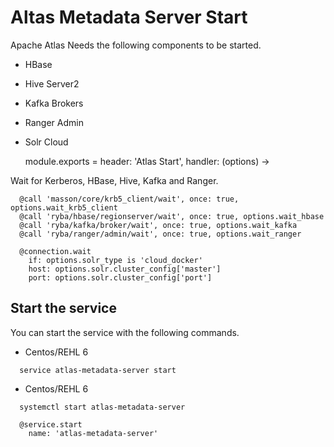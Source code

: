 
# Altas Metadata Server Start

Apache Atlas Needs the following components to be started.
- HBase
- Hive Server2
- Kafka Brokers
- Ranger Admin
- Solr Cloud

    module.exports = header: 'Atlas Start', handler: (options) ->

Wait for Kerberos, HBase, Hive, Kafka and Ranger.

      @call 'masson/core/krb5_client/wait', once: true, options.wait_krb5_client
      @call 'ryba/hbase/regionserver/wait', once: true, options.wait_hbase
      @call 'ryba/kafka/broker/wait', once: true, options.wait_kafka
      @call 'ryba/ranger/admin/wait', once: true, options.wait_ranger
      
      @connection.wait
        if: options.solr_type is 'cloud_docker'
        host: options.solr.cluster_config['master']
        port: options.solr.cluster_config['port']

## Start the service
You can start the service with the following commands.
* Centos/REHL 6
```
  service atlas-metadata-server start
```
* Centos/REHL 6
```
  systemctl start atlas-metadata-server
```

      @service.start
        name: 'atlas-metadata-server'
